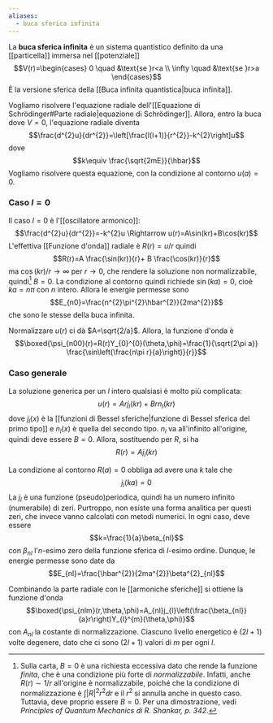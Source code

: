 ```yaml
---
aliases:
  - buca sferica infinita
---
```

La **buca sferica infinita** è un sistema quantistico definito da una [[particella]] immersa nel [[potenziale]]
$$V(r)=\begin{cases}
0 \quad &\text{se }r<a \\
\infty \quad &\text{se }r>a
\end{cases}$$
È la versione sferica della [[Buca infinita quantistica|buca infinita]].

Vogliamo risolvere l'equazione radiale dell'[[Equazione di Schrödinger#Parte radiale|equazione di Schrödinger]]. Allora, entro la buca dove $V=0$, l'equazione radiale diventa
$$\frac{d^{2}u}{dr^{2}}=\left[\frac{l(l+1)}{r^{2}}-k^{2}\right]u$$
dove
$$k\equiv \frac{\sqrt{2mE}}{\hbar}$$
Vogliamo risolvere questa equazione, con la condizione al contorno $u(a)=0$.
### Caso $l=0$
Il caso $l=0$ è l'[[oscillatore armonico]]:
$$\frac{d^{2}u}{dr^{2}}=-k^{2}u \Rightarrow u(r)=A\sin(kr)+B\cos(kr)$$
L'effettiva [[Funzione d'onda]] radiale è $R(r)=u/r$ quindi
$$R(r)=A \frac{\sin(kr)}{r}+ B \frac{\cos(kr)}{r}$$
ma $\cos(kr)/r \rightarrow \infty$ per $r \rightarrow 0$, che rendere la soluzione non normalizzabile, quindi[^1] $B=0$. La condizione al contorno quindi richiede $\sin(ka)=0$, cioè $ka=n\pi$ con $n$ intero. Allora le energie permesse sono
$$E_{n0}=\frac{n^{2}\pi^{2}\hbar^{2}}{2ma^{2}}$$
che sono le stesse della buca infinita.

Normalizzare $u(r)$ ci dà $A=\sqrt{2/a}$. Allora, la funzione d'onda è
$$\boxed{\psi_{n00}(r)=R(r)Y_{0}^{0}(\theta,\phi)=\frac{1}{\sqrt{2\pi a}} \frac{\sin\left(\frac{n\pi r}{a}\right)}{r}}$$
### Caso generale
La soluzione generica per un $l$ intero qualsiasi è molto più complicata:
$$u(r)=Arj_{l}(kr)+Brn_{l}(kr)$$
dove $j_{l}(x)$ è la [[funzioni di Bessel sferiche|funzione di Bessel sferica del primo tipo]] e $n_{l}(x)$ è quella del secondo tipo. $n_{l}$ va all'infinito all'origine, quindi deve essere $B=0$. Allora, sostituendo per $R$, si ha
$$R(r)=Aj_{l}(kr)$$

La condizione al contorno $R(a)=0$ obbliga ad avere una $k$ tale che
$$j_{l}(ka)=0$$
La $j_{l}$ è una funzione (pseudo)periodica, quindi ha un numero infinito (numerabile) di zeri. Purtroppo, non esiste una forma analitica per questi zeri, che invece vanno calcolati con metodi numerici. In ogni caso, deve essere
$$k=\frac{1}{a}\beta_{nl}$$
con $\beta_{nl}$ l'$n$-esimo zero della funzione sferica di $l$-esimo ordine. Dunque, le energie permesse sono date da
$$E_{nl}=\frac{\hbar^{2}}{2ma^{2}}\beta^{2}_{nl}$$

Combinando la parte radiale con le [[armoniche sferiche]] si ottiene la funzione d'onda
$$\boxed{\psi_{nlm}(r,\theta,\phi)=A_{nl}j_{l}\left(\frac{\beta_{nl}}{a}r\right)Y_{l}^{m}(\theta,\phi)}$$
con $A_{nl}$ la costante di normalizzazione. Ciascuno livello energetico è $(2l+1)$ volte degenere, dato che ci sono $(2l+1)$ valori di $m$ per ogni $l$.

[^1]: Sulla carta, $B=0$ è una richiesta eccessiva dato che rende la funzione *finita*, che è una condizione più forte di *normalizzabile*. Infatti, anche $R(r)\sim 1/r$ all'origine è normalizzabile, poiché che la condizione di normalizzazione è $\int|R|^{2}r^{2}dr$ e il $r^{2}$ si annulla anche in questo caso. Tuttavia, deve proprio essere $B=0$. Per una dimostrazione, vedi *Principles of Quantum Mechanics di R. Shankar, p. 342*.